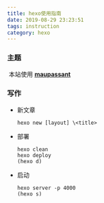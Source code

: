 ```yaml
---
title: hexo使用指南
date: 2019-08-29 23:23:51
tags: instruction
category: hexo
---
```


### 主题

​	本站使用 **[maupassant]( https://www.haomwei.com/technology/maupassant-hexo.html)**

### **写作**

- 新文章

  ```
  hexo new [layout] \<title>
  ```

- 部署
  
  ```
  hexo clean
  hexo deploy
  (hexo d)
  ```
  
- 启动

  ```
  hexo server -p 4000
  (hexo s)
  ```
  
  

